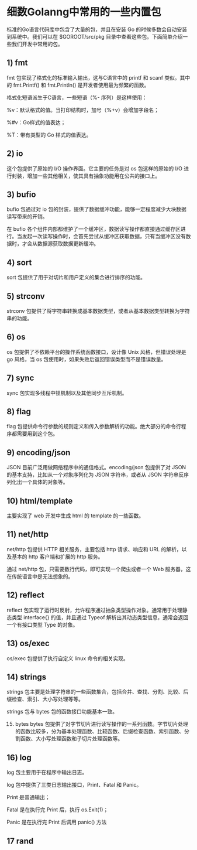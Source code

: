 # 细数Golanng中常用的一些内置包

标准的Go语言代码库中包含了大量的包，并且在安装 Go 的时候多数会自动安装到系统中。我们可以在 $GOROOT/src/pkg 目录中查看这些包。下面简单介绍一些我们开发中常用的包。

## 1) fmt
fmt 包实现了格式化的标准输入输出，这与C语言中的 printf 和 scanf 类似。其中的 fmt.Printf() 和 fmt.Println() 是开发者使用最为频繁的函数。

格式化短语派生于C语言，一些短语（%- 序列）是这样使用：

%v：默认格式的值。当打印结构时，加号（%+v）会增加字段名；

%#v：Go样式的值表达；

%T：带有类型的 Go 样式的值表达。

## 2) io
这个包提供了原始的 I/O 操作界面。它主要的任务是对 os 包这样的原始的 I/O 进行封装，增加一些其他相关，使其具有抽象功能用在公共的接口上。

## 3) bufio
bufio 包通过对 io 包的封装，提供了数据缓冲功能，能够一定程度减少大块数据读写带来的开销。

在 bufio 各个组件内部都维护了一个缓冲区，数据读写操作都直接通过缓存区进行。当发起一次读写操作时，会首先尝试从缓冲区获取数据，只有当缓冲区没有数据时，才会从数据源获取数据更新缓冲。

## 4) sort
sort 包提供了用于对切片和用户定义的集合进行排序的功能。

## 5) strconv
strconv 包提供了将字符串转换成基本数据类型，或者从基本数据类型转换为字符串的功能。

## 6) os
os 包提供了不依赖平台的操作系统函数接口，设计像 Unix 风格，但错误处理是 go 风格，当 os 包使用时，如果失败后返回错误类型而不是错误数量。

## 7) sync
sync 包实现多线程中锁机制以及其他同步互斥机制。

## 8) flag
flag 包提供命令行参数的规则定义和传入参数解析的功能。绝大部分的命令行程序都需要用到这个包。

## 9) encoding/json
JSON 目前广泛用做网络程序中的通信格式。encoding/json 包提供了对 JSON 的基本支持，比如从一个对象序列化为 JSON 字符串，或者从 JSON 字符串反序列化出一个具体的对象等。

## 10) html/template
主要实现了 web 开发中生成 html 的 template 的一些函数。

## 11) net/http
net/http 包提供 HTTP 相关服务，主要包括 http 请求、响应和 URL 的解析，以及基本的 http 客户端和扩展的 http 服务。

通过 net/http 包，只需要数行代码，即可实现一个爬虫或者一个 Web 服务器，这在传统语言中是无法想象的。

## 12) reflect
reflect 包实现了运行时反射，允许程序通过抽象类型操作对象。通常用于处理静态类型 interface{} 的值，并且通过 Typeof 解析出其动态类型信息，通常会返回一个有接口类型 Type 的对象。

## 13) os/exec
os/exec 包提供了执行自定义 linux 命令的相关实现。

## 14) strings
strings 包主要是处理字符串的一些函数集合，包括合并、查找、分割、比较、后缀检查、索引、大小写处理等等。

strings 包与 bytes 包的函数接口功能基本一致。

15) bytes
bytes 包提供了对字节切片进行读写操作的一系列函数。字节切片处理的函数比较多，分为基本处理函数、比较函数、后缀检查函数、索引函数、分割函数、大小写处理函数和子切片处理函数等。

## 16) log
log 包主要用于在程序中输出日志。

log 包中提供了三类日志输出接口，Print、Fatal 和 Panic。

Print 是普通输出；

Fatal 是在执行完 Print 后，执行 os.Exit(1)；

Panic 是在执行完 Print 后调用 panic() 方法

## 17 rand

